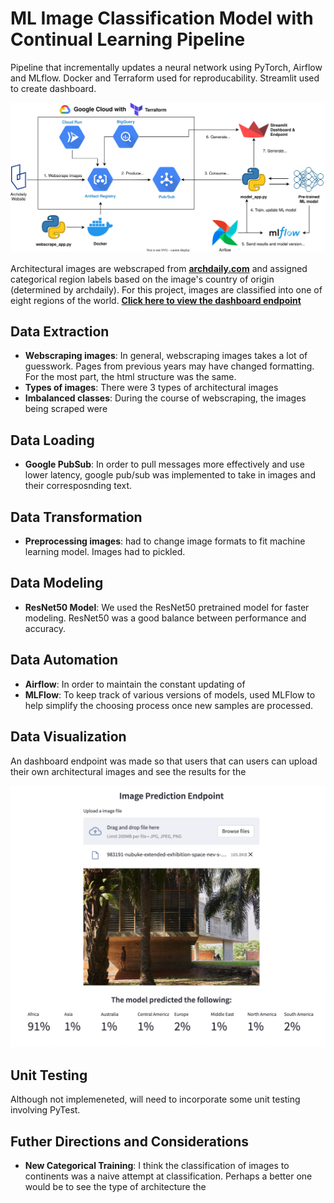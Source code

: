 # ML Image Classification Model with Continual Learning Pipeline
Pipeline that incrementally updates a neural network using PyTorch, Airflow and MLflow. Docker and Terraform used for reproducability. Streamlit used to create dashboard.

![Pipeline Diagram](/images/archdaily_diagram.svg)

Architectural images are webscraped from [**archdaily.com**](archdaily.com) and assigned categorical region labels based on the image's country of origin (determined by archdaily). For this project, images are classified into one of eight regions of the world.
[**Click here to view the dashboard endpoint**](https://mchion-ml-continual-learning-pipe-dashboardstreamlit-app-yjuna8.streamlit.app/)


## Data Extraction

- **Webscraping images**: In general, webscraping images takes a lot of guesswork. Pages from previous years may have changed formatting. For the most part, the html structure was the same. 
- **Types of images**: There were 3 types of architectural images 
- **Imbalanced classes**: During the course of webscraping, the images being scraped were 

## Data Loading

- **Google PubSub**: In order to pull messages more effectively and use lower latency, google pub/sub was implemented to take in images and their corresposnding text. 


## Data Transformation
- **Preprocessing images**: had to change image formats to fit machine learning model. Images had to pickled. 


## Data Modeling
- **ResNet50 Model**: We used the ResNet50 pretrained model for faster modeling. ResNet50 was a good balance between performance and accuracy. 

## Data Automation
- **Airflow**: In order to maintain the constant updating of 
- **MLFlow**: To keep track of various versions of models, used MLFlow to help simplify the choosing process once new samples are processed.  

## Data Visualization

An dashboard endpoint was made so that users that can users can upload their own architectural images and see the results for the 

![Dashboard General](/images/dashboard1.png)

## Unit Testing

Although not implemeneted, will need to incorporate some unit testing involving PyTest. 

## Futher Directions and Considerations

- **New Categorical Training**: I think the classification of images to continents was a naive attempt at classification. Perhaps a better one would be to see the type of architecture the 
